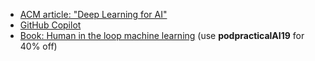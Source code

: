 - [ACM article: "Deep Learning for AI"](https://cacm.acm.org/magazines/2021/7/253464-deep-learning-for-ai/fulltext)
- [GitHub Copilot](https://copilot.github.com/)
- [Book: Human in the loop machine learning](https://www.manning.com/books/human-in-the-loop-machine-learning) (use **podpracticalAI19** for 40% off)